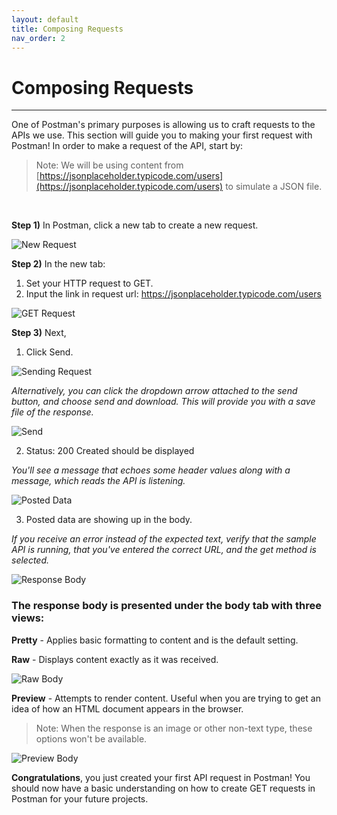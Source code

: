 ```yaml
---
layout: default
title: Composing Requests
nav_order: 2
---
```



# Composing Requests
---
One of Postman's primary purposes is allowing us to craft requests to the APIs we use. This section will guide you to making your first request with Postman! In order to make a request of the API, start by:

> Note: We will be using content from [https://jsonplaceholder.typicode.com/users](https://jsonplaceholder.typicode.com/users) to simulate a JSON file.

<br>

**Step 1)** In Postman, click a new tab to create a new request. 

![New Request](https://raw.githubusercontent.com/cee-elle/postman-documentation/gh-pages/docs/raw/Creating_Requests-1.png)

**Step 2)** In the new tab:
1. Set your HTTP request to GET.
2. Input the link in request url: https://jsonplaceholder.typicode.com/users

![GET Request](https://raw.githubusercontent.com/cee-elle/postman-documentation/gh-pages/docs/raw/Creating_Requests-2.png)

**Step 3)** Next,
1. Click Send.

![Sending Request](https://raw.githubusercontent.com/cee-elle/postman-documentation/gh-pages/docs/raw/Creating_Requests-3.png)

*Alternatively, you can click the dropdown arrow attached to the send button, and choose send and download. This will provide you with a save file of the response.*

![Send](https://raw.githubusercontent.com/cee-elle/postman-documentation/gh-pages/docs/raw/Creating_Requests-4.png)

2. Status: 200 Created should be displayed

*You'll see a message that echoes some header values along with a message, which reads the API is listening.*

![Posted Data](https://raw.githubusercontent.com/cee-elle/postman-documentation/gh-pages/docs/raw/Creating_Requests-5.png)

3. Posted data are showing up in the body.

*If you receive an error instead of the expected text, verify that the sample API is running, that you've entered the correct URL, and the get method is selected.*

![Response Body](https://raw.githubusercontent.com/cee-elle/postman-documentation/gh-pages/docs/raw/Creating_Requests-6.png)

### The response body is presented under the body tab with three views:
**Pretty** - Applies basic formatting to content and is the default setting.

**Raw** - Displays content exactly as it was received.

![Raw Body](https://raw.githubusercontent.com/cee-elle/postman-documentation/gh-pages/docs/raw/Creating_Requests-7.png)

**Preview** - Attempts to render content. Useful when you are trying to get an idea of how an HTML document appears in the browser.

> Note: When the response is an image or other non-text type, these options won't be available. 

![Preview Body](https://raw.githubusercontent.com/cee-elle/postman-documentation/gh-pages/docs/raw/Creating_Requests-9.png)

**Congratulations**, you just created your first API request in Postman! You should now have a basic understanding on how to create GET requests in Postman for your future projects. 
